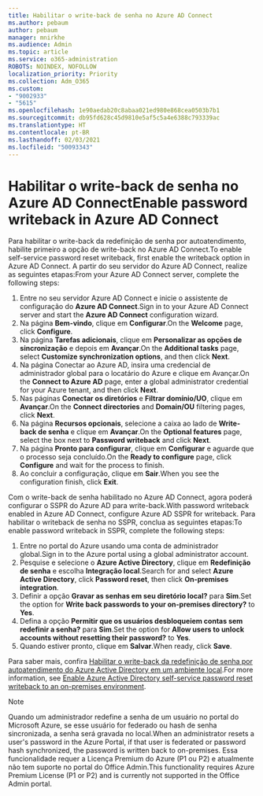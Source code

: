 ```yaml
---
title: Habilitar o write-back de senha no Azure AD Connect
ms.author: pebaum
author: pebaum
manager: mnirkhe
ms.audience: Admin
ms.topic: article
ms.service: o365-administration
ROBOTS: NOINDEX, NOFOLLOW
localization_priority: Priority
ms.collection: Adm_O365
ms.custom:
- "9002933"
- "5615"
ms.openlocfilehash: 1e90aedab20c8abaa021ed980e868cea0503b7b1
ms.sourcegitcommit: db95fd628c45d9810e5af5c5a4e6388c793339ac
ms.translationtype: HT
ms.contentlocale: pt-BR
ms.lasthandoff: 02/03/2021
ms.locfileid: "50093343"
---
```

# <a name="enable-password-writeback-in-azure-ad-connect"></a><span data-ttu-id="0b624-102">Habilitar o write-back de senha no Azure AD Connect</span><span class="sxs-lookup"><span data-stu-id="0b624-102">Enable password writeback in Azure AD Connect</span></span>

<span data-ttu-id="0b624-103">Para habilitar o write-back da redefinição de senha por autoatendimento, habilite primeiro a opção de write-back no Azure AD Connect.</span><span class="sxs-lookup"><span data-stu-id="0b624-103">To enable self-service password reset writeback, first enable the writeback option in Azure AD Connect.</span></span> <span data-ttu-id="0b624-104">A partir do seu servidor do Azure AD Connect, realize as seguintes etapas:</span><span class="sxs-lookup"><span data-stu-id="0b624-104">From your Azure AD Connect server, complete the following steps:</span></span>

1. <span data-ttu-id="0b624-105">Entre no seu servidor Azure AD Connect e inicie o assistente de configuração do **Azure AD Connect**.</span><span class="sxs-lookup"><span data-stu-id="0b624-105">Sign in to your Azure AD Connect server and start the **Azure AD Connect** configuration wizard.</span></span>
2. <span data-ttu-id="0b624-106">Na página **Bem-vindo**, clique em **Configurar**.</span><span class="sxs-lookup"><span data-stu-id="0b624-106">On the **Welcome** page, click **Configure**.</span></span>
3. <span data-ttu-id="0b624-107">Na página **Tarefas adicionais**, clique em **Personalizar as opções de sincronização** e depois em **Avançar**.</span><span class="sxs-lookup"><span data-stu-id="0b624-107">On the **Additional tasks** page, select **Customize synchronization options**, and then click **Next**.</span></span>
4. <span data-ttu-id="0b624-108">Na página Conectar ao Azure AD, insira uma credencial de administrador global para o locatário do Azure e clique em Avançar.</span><span class="sxs-lookup"><span data-stu-id="0b624-108">On the **Connect to Azure AD** page, enter a global administrator credential for your Azure tenant, and then click **Next**.</span></span>
5. <span data-ttu-id="0b624-109">Nas páginas **Conectar os diretórios** e **Filtrar domínio/UO**, clique em **Avançar**.</span><span class="sxs-lookup"><span data-stu-id="0b624-109">On the **Connect directories** and **Domain/OU** filtering pages, click **Next**.</span></span>
6. <span data-ttu-id="0b624-110">Na página **Recursos opcionais**, selecione a caixa ao lado de **Write-back de senha** e clique em **Avançar**.</span><span class="sxs-lookup"><span data-stu-id="0b624-110">On the **Optional features** page, select the box next to **Password writeback** and click **Next**.</span></span>
7. <span data-ttu-id="0b624-111">Na página **Pronto para configurar**, clique em **Configurar** e aguarde que o processo seja concluído.</span><span class="sxs-lookup"><span data-stu-id="0b624-111">On the **Ready to configure** page, click **Configure** and wait for the process to finish.</span></span>
8. <span data-ttu-id="0b624-112">Ao concluir a configuração, clique em **Sair**.</span><span class="sxs-lookup"><span data-stu-id="0b624-112">When you see the configuration finish, click **Exit**.</span></span>

<span data-ttu-id="0b624-113">Com o write-back de senha habilitado no Azure AD Connect, agora poderá configurar o SSPR do Azure AD para write-back.</span><span class="sxs-lookup"><span data-stu-id="0b624-113">With password writeback enabled in Azure AD Connect, configure Azure AD SSPR for writeback.</span></span>  <span data-ttu-id="0b624-114">Para habilitar o writeback de senha no SSPR, conclua as seguintes etapas:</span><span class="sxs-lookup"><span data-stu-id="0b624-114">To enable password writeback in SSPR, complete the following steps:</span></span>

1. <span data-ttu-id="0b624-115">Entre no portal do Azure usando uma conta de administrador global.</span><span class="sxs-lookup"><span data-stu-id="0b624-115">Sign in to the Azure portal using a global administrator account.</span></span>
2. <span data-ttu-id="0b624-116">Pesquise e selecione o **Azure Active Directory**, clique em **Redefinição de senha** e escolha **Integração local**.</span><span class="sxs-lookup"><span data-stu-id="0b624-116">Search for and select **Azure Active Directory**, click **Password reset**, then click **On-premises integration**.</span></span>
3. <span data-ttu-id="0b624-117">Definir a opção **Gravar as senhas em seu diretório local?** para **Sim**.</span><span class="sxs-lookup"><span data-stu-id="0b624-117">Set the option for **Write back passwords to your on-premises directory?** to **Yes**.</span></span>
4. <span data-ttu-id="0b624-118">Defina a opção **Permitir que os usuários desbloqueiem contas sem redefinir a senha?** para **Sim**.</span><span class="sxs-lookup"><span data-stu-id="0b624-118">Set the option for **Allow users to unlock accounts without resetting their password?** to **Yes**.</span></span>
5. <span data-ttu-id="0b624-119">Quando estiver pronto, clique em **Salvar**.</span><span class="sxs-lookup"><span data-stu-id="0b624-119">When ready, click **Save**.</span></span>

<span data-ttu-id="0b624-120">Para saber mais, confira [Habilitar o write-back da redefinição de senha por autoatendimento do Azure Active Directory em um ambiente local](https://docs.microsoft.com/azure/active-directory/authentication/tutorial-enable-sspr-writeback).</span><span class="sxs-lookup"><span data-stu-id="0b624-120">For more information, see [Enable Azure Active Directory self-service password reset writeback to an on-premises environment](https://docs.microsoft.com/azure/active-directory/authentication/tutorial-enable-sspr-writeback).</span></span>

> [!NOTE]
>  <span data-ttu-id="0b624-121">Quando um administrador redefine a senha de um usuário no portal do Microsoft Azure, se esse usuário for federado ou hash de senha sincronizada, a senha será gravada no local.</span><span class="sxs-lookup"><span data-stu-id="0b624-121">When an administrator resets a user's password in the Azure Portal, if that user is federated or password hash synchronized, the password is written back to on-premises.</span></span> <span data-ttu-id="0b624-122">Essa funcionalidade requer a Licença Premium do Azure (P1 ou P2) e atualmente não tem suporte no portal do Office Admin.</span><span class="sxs-lookup"><span data-stu-id="0b624-122">This functionality requires Azure Premium License (P1 or P2) and is currently not supported in the Office Admin portal.</span></span>
